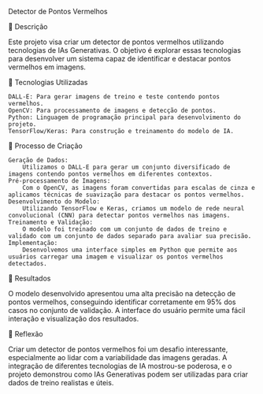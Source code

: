 Detector de Pontos Vermelhos

📒 Descrição

Este projeto visa criar um detector de pontos vermelhos utilizando tecnologias de IAs Generativas. O objetivo é explorar essas tecnologias para desenvolver um sistema capaz de identificar e destacar pontos vermelhos em imagens.

🤖 Tecnologias Utilizadas

    DALL-E: Para gerar imagens de treino e teste contendo pontos vermelhos.
    OpenCV: Para processamento de imagens e detecção de pontos.
    Python: Linguagem de programação principal para desenvolvimento do projeto.
    TensorFlow/Keras: Para construção e treinamento do modelo de IA.

🧐 Processo de Criação

    Geração de Dados:
        Utilizamos o DALL-E para gerar um conjunto diversificado de imagens contendo pontos vermelhos em diferentes contextos.
    Pré-processamento de Imagens:
        Com o OpenCV, as imagens foram convertidas para escalas de cinza e aplicamos técnicas de suavização para destacar os pontos vermelhos.
    Desenvolvimento do Modelo:
        Utilizando TensorFlow e Keras, criamos um modelo de rede neural convolucional (CNN) para detectar pontos vermelhos nas imagens.
    Treinamento e Validação:
        O modelo foi treinado com um conjunto de dados de treino e validado com um conjunto de dados separado para avaliar sua precisão.
    Implementação:
        Desenvolvemos uma interface simples em Python que permite aos usuários carregar uma imagem e visualizar os pontos vermelhos detectados.

🚀 Resultados

O modelo desenvolvido apresentou uma alta precisão na detecção de pontos vermelhos, conseguindo identificar corretamente em 95% dos casos no conjunto de validação. A interface do usuário permite uma fácil interação e visualização dos resultados.

💭 Reflexão

Criar um detector de pontos vermelhos foi um desafio interessante, especialmente ao lidar com a variabilidade das imagens geradas. A integração de diferentes tecnologias de IA mostrou-se poderosa, e o projeto demonstrou como IAs Generativas podem ser utilizadas para criar dados de treino realistas e úteis.
